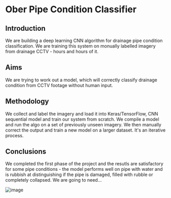 <h1>Ober Pipe Condition Classifier</h1>

<h2>Introduction</h2>

We are building a deep learning CNN algorithm for drainage pipe condition classification. We are training this system on monually labelled imagery from drainage CCTV - hours and hours of it.

<h2>Aims</h2>

We are trying to work out a model, which will correctly classify drainage condition from CCTV footage without human input.

<h2>Methodology</h2>

We collect and label the imagery and load it into Keras/TensorFlow, CNN sequential model and train our system from scratch. We compile a model and run the algo on a set of previously unseen imagery. We then manually correct the output and train a new model on a larger dataset. It's an iterative process.

<h2>Conclusions</h2>

We completed the first phase of the project and the resutls are satisfactory for some pipe conditions - the model performs well on pipe with water and is rubbish at distinguishing if the pipe is damaged, filled with rubble or completely collapsed. We are going to need...

![image](https://github.com/Patryk-Obermajer/Ober-Pipe-Condition-Detector/assets/69651910/3d6c30d0-d4c6-43e7-ba15-7d2f1d9c4f35)
